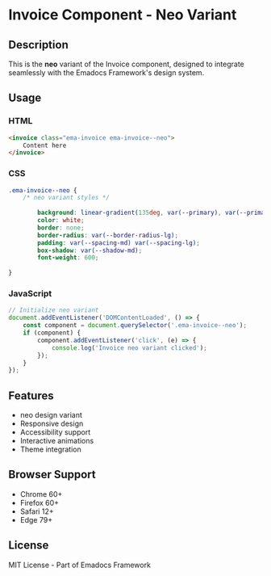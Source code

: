 # Invoice Component - Neo Variant

## Description
This is the **neo** variant of the Invoice component, designed to integrate seamlessly with the Emadocs Framework's design system.

## Usage

### HTML
```html
<invoice class="ema-invoice ema-invoice--neo">
    Content here
</invoice>
```

### CSS
```css
.ema-invoice--neo {
    /* neo variant styles */
    
        background: linear-gradient(135deg, var(--primary), var(--primary-dark));
        color: white;
        border: none;
        border-radius: var(--border-radius-lg);
        padding: var(--spacing-md) var(--spacing-lg);
        box-shadow: var(--shadow-md);
        font-weight: 600;
    
}
```

### JavaScript
```javascript
// Initialize neo variant
document.addEventListener('DOMContentLoaded', () => {
    const component = document.querySelector('.ema-invoice--neo');
    if (component) {
        component.addEventListener('click', (e) => {
            console.log('Invoice neo variant clicked');
        });
    }
});
```

## Features
- neo design variant
- Responsive design
- Accessibility support
- Interactive animations
- Theme integration

## Browser Support
- Chrome 60+
- Firefox 60+
- Safari 12+
- Edge 79+

## License
MIT License - Part of Emadocs Framework

